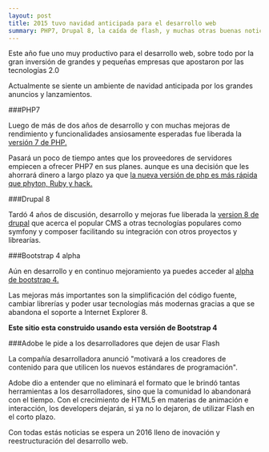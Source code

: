 ```yaml
---
layout: post
title: 2015 tuvo navidad anticipada para el desarrollo web
summary: PHP7, Drupal 8, la caída de flash, y muchas otras buenas noticias a finales del 2015.
---
```


Este año fue uno muy productivo para el desarrollo web, sobre todo por la gran inversión de grandes y pequeñas empresas que apostaron por las tecnologías 2.0

Actualmente se siente un ambiente de navidad anticipada por los grandes anuncios y lanzamientos.

###PHP7

Luego de más de dos años de desarrollo y con muchas mejoras de rendimiento y funcionalidades ansiosamente esperadas fue liberada la [versión 7 de PHP.](http://php.net/archive/2015.php#id2015-12-03-1)

Pasará un poco de tiempo antes que los proveedores de servidores empiecen a ofrecer PHP7 en sus planes. aunque es una decisión que les ahorrará dinero a largo plazo ya que [la nueva versión de php es más rápida que phyton, Ruby y hack.](http://benchmarksgame.alioth.debian.org/u64q/php.html)

###Drupal 8

Tardó 4 años de discusión, desarrollo y mejoras fue liberada la [version 8 de drupal](https://www.drupal.org/news/drupal-8.0.0-released) que acerca el popular CMS a otras tecnologías populares como symfony y composer facilitando su integración con otros proyectos y librearías.

###Bootstrap 4 alpha

Aún en desarrollo y en continuo mejoramiento ya puedes acceder al [alpha de bootstrap 4.](http://blog.getbootstrap.com/2015/08/19/bootstrap-4-alpha/)

Las mejoras más	importantes son la simplificación del código fuente, cambiar librerías y poder usar tecnologías más modernas gracias a que se abandona el soporte a Internet Explorer 8.

**Este sitio esta construido usando esta versión de Bootstrap 4**

###Adobe le pide a los desarrolladores que dejen de usar Flash

La compañía desarrolladora anunció "motivará a los creadores de contenido para que utilicen los nuevos estándares de programación".

Adobe dio a entender que no eliminará el formato que le brindó tantas herramientas a los desarrolladores, sino que la comunidad lo abandonará con el tiempo. Con el crecimiento de HTML5 en materias de animación e interacción, los developers dejarán, si ya no lo dejaron, de utilizar Flash en el corto plazo.

Con todas estás noticias se espera un 2016 lleno de inovación y reestructuración del desarrollo web.
